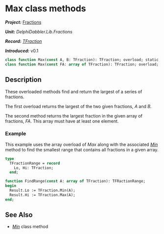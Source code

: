 # Max class methods

***Project:*** [Fractions](../API.md)

***Unit:*** _DelphiDabbler.Lib.Fractions_

***Record:*** [_TFraction_](./TFraction.md)

***Introduced:*** v0.1

```pascal
class function Max(const A, B: TFraction): TFraction; overload; static;
class function Max(const FA: array of TFraction): TFraction; overload; static;
```

## Description

These overloaded methods find and return the largest of a series of fractions.

The first overload returns the largest of the two given fractions, _A_ and _B_.

The second method returns the largest fraction in the given array of fractions, _FA_. This array must have at least one element.

### Example

This example uses the array overload of _Max_ along with the associated [_Min_](./TFraction-Min.md) method to find the smallest range that contains all fractions in a given array.

```pascal
type
  TFractionRange = record
    Lo, Hi: TFraction;
  end;

function FindRange(const A: array of TFraction): TFRactionRange;
begin
  Result.Lo := TFraction.Min(A);
  Result.Hi := TFraction.Max(A);
end;
```

## See Also

* [_Min_](./TFraction-Min.md) class method
